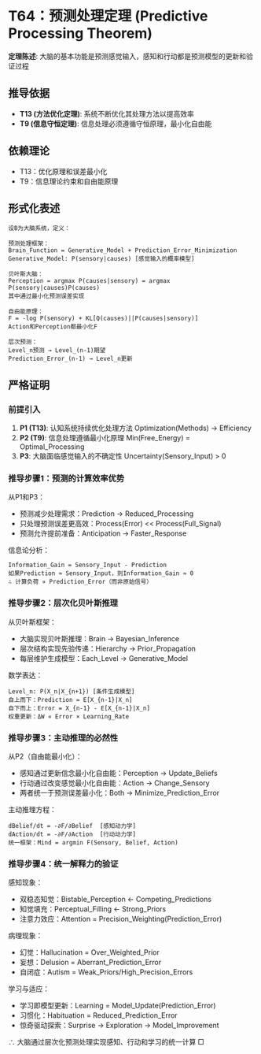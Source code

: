# T64：预测处理定理 (Predictive Processing Theorem)  

**定理陈述**: 大脑的基本功能是预测感觉输入，感知和行动都是预测模型的更新和验证过程  

## 推导依据
- **T13 (方法优化定理)**: 系统不断优化其处理方法以提高效率
- **T9 (信息守恒定理)**: 信息处理必须遵循守恒原理，最小化自由能

## 依赖理论
- T13：优化原理和误差最小化
- T9：信息理论约束和自由能原理

## 形式化表述  
```  
设B为大脑系统，定义：

预测处理框架：
Brain_Function = Generative_Model + Prediction_Error_Minimization
Generative_Model: P(sensory|causes) [感觉输入的概率模型]

贝叶斯大脑：
Perception = argmax P(causes|sensory) = argmax P(sensory|causes)P(causes)
其中通过最小化预测误差实现

自由能原理：
F = -log P(sensory) + KL[Q(causes)||P(causes|sensory)]
Action和Perception都最小化F

层次预测：
Level_n预测 → Level_(n-1)期望
Prediction_Error_(n-1) → Level_n更新
```  

## 严格证明  

### 前提引入
1. **P1 (T13)**: 认知系统持续优化处理方法 Optimization(Methods) → Efficiency
2. **P2 (T9)**: 信息处理遵循最小化原理 Min(Free_Energy) = Optimal_Processing
3. **P3**: 大脑面临感觉输入的不确定性 Uncertainty(Sensory_Input) > 0

### 推导步骤1：预测的计算效率优势
从P1和P3：
- 预测减少处理需求：Prediction → Reduced_Processing
- 只处理预测误差更高效：Process(Error) << Process(Full_Signal)
- 预测允许提前准备：Anticipation → Faster_Response

信息论分析：
```
Information_Gain = Sensory_Input - Prediction
如果Prediction ≈ Sensory_Input，则Information_Gain ≈ 0
∴ 计算负荷 ∝ Prediction_Error（而非原始信号）
```

### 推导步骤2：层次化贝叶斯推理
从贝叶斯框架：
- 大脑实现贝叶斯推理：Brain → Bayesian_Inference
- 层次结构实现先验传递：Hierarchy → Prior_Propagation
- 每层维护生成模型：Each_Level → Generative_Model

数学表达：
```
Level_n: P(X_n|X_{n+1}) [条件生成模型]
自上而下：Prediction = E[X_{n-1}|X_n]
自下而上：Error = X_{n-1} - E[X_{n-1}|X_n]
权重更新：ΔW ∝ Error × Learning_Rate
```

### 推导步骤3：主动推理的必然性
从P2（自由能最小化）：
- 感知通过更新信念最小化自由能：Perception → Update_Beliefs
- 行动通过改变感觉最小化自由能：Action → Change_Sensory
- 两者统一于预测误差最小化：Both → Minimize_Prediction_Error

主动推理方程：
```
dBelief/dt = -∂F/∂Belief  [感知动力学]
dAction/dt = -∂F/∂Action  [行动动力学]
统一框架：Mind = argmin F(Sensory, Belief, Action)
```

### 推导步骤4：统一解释力的验证
感知现象：
- 双稳态知觉：Bistable_Perception ← Competing_Predictions
- 知觉填充：Perceptual_Filling ← Strong_Priors
- 注意力效应：Attention = Precision_Weighting(Prediction_Error)

病理现象：
- 幻觉：Hallucination = Over_Weighted_Prior
- 妄想：Delusion = Aberrant_Prediction_Error
- 自闭症：Autism = Weak_Priors/High_Precision_Errors

学习与适应：
- 学习即模型更新：Learning = Model_Update(Prediction_Error)
- 习惯化：Habituation = Reduced_Prediction_Error
- 惊奇驱动探索：Surprise → Exploration → Model_Improvement

∴ 大脑通过层次化预测处理实现感知、行动和学习的统一计算 □  